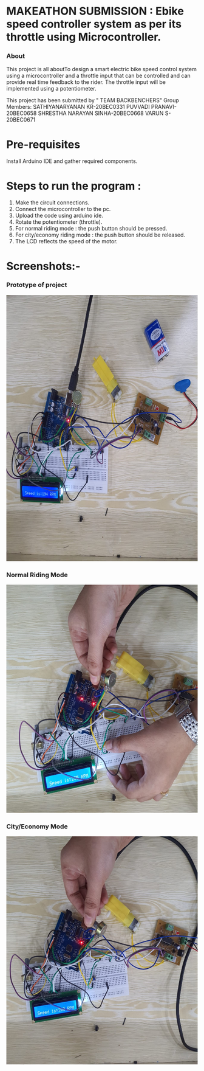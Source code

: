 # MAKEATHON SUBMISSION : Ebike speed controller system as per its throttle using Microcontroller.

 ### About 
  This project is all aboutTo design a smart electric bike speed control system using a microcontroller and a throttle input that can be controlled and can provide real time feedback to the rider. The throttle input will be implemented using a potentiometer.
  
  This project has been submitted by " TEAM BACKBENCHERS"
  Group Members: SATHIYANARYANAN KR-20BEC0331
	PUVVADI PRANAVI-20BEC0658
       SHRESTHA NARAYAN SINHA-20BEC0668
       VARUN S-20BEC0671


# Pre-requisites
Install Arduino IDE and gather required components.

# Steps to run the program :
 1. Make the circuit connections.
 2. Connect the microcontroller to the pc.
 3. Upload the code using arduino ide.
 4. Rotate the potentiometer (throttle).
 5. For normal riding mode : the push button should be pressed.
 6. For city/economy riding mode : the push button should be released.
 7. The LCD reflects the speed of the motor. 
 
 # Screenshots:-
 
 ### Prototype of project<br />
 <img src="Assets/Protoype.jpg" width="900" height="700"><br />
 
 ### Normal Riding Mode <br />
 <img src="Assets/Normal Mode.jpg" width="700" height="600"><br />

 ### City/Economy Mode<br />
 <img src="Assets/City Mode.jpg" width="700" height="600"><br />
 
 

